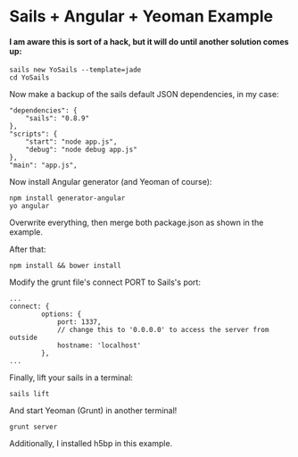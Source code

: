 # Sails + Angular + Yeoman Example
#### I am aware this is sort of a hack, but it will do until another solution comes up:

    sails new YoSails --template=jade
    cd YoSails

Now make a backup of the sails default JSON dependencies, in my case:

    "dependencies": {
        "sails": "0.8.9"
    },
    "scripts": {
        "start": "node app.js",
        "debug": "node debug app.js"
    },
    "main": "app.js",

Now install Angular generator (and Yeoman of course):

    npm install generator-angular
    yo angular

Overwrite everything, then merge both package.json as shown in the example.

After that:

    npm install && bower install

Modify the grunt file's connect PORT to Sails's port:
    
    ...
    connect: {
            options: {
                port: 1337,
                // change this to '0.0.0.0' to access the server from outside
                hostname: 'localhost'
            },
    ...        
Finally, lift your sails in a terminal:

    sails lift
    
And start Yeoman (Grunt) in another terminal!

    grunt server

Additionally, I installed h5bp in this example.
